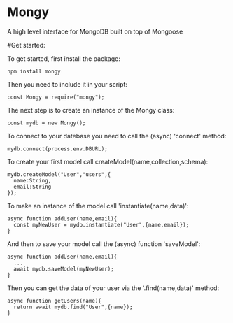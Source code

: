 # Mongy
A high level interface for MongoDB built on top of Mongoose


#Get started:

To get started, first install the package:
```
npm install mongy
```
Then you need to include it in your script:
```
const Mongy = require("mongy");
```

The next step is to create an instance of the Mongy class:
```
const mydb = new Mongy();
```

To connect to your datebase you need to call the (async) 'connect' method:
```
mydb.connect(process.env.DBURL);
```

To create your first model call createModel(name,collection,schema):
```
mydb.createModel("User","users",{
  name:String,
  email:String
});
```

To make an instance of the model call 'instantiate(name,data)':
```
async function addUser(name,email){
  const myNewUser = mydb.instantiate("User",{name,email});
}
```

And then to save your model call the (async) function 'saveModel':
```
async function addUser(name,email){
  ...
  await mydb.saveModel(myNewUser);
}
```

Then you can get the data of your user via the '.find(name,data)' method:
```
async function getUsers(name){
  return await mydb.find("User",{name});
}
```
